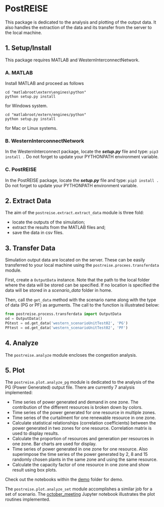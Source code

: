 # PostREISE
This package is dedicated to the analysis and plotting of the output data. It also handles the extraction of the data and its transfer from the server to the local machine.

## 1. Setup/Install
This package requires MATLAB and WesternInterconnectNetwork.

### A. MATLAB
Install MATLAB and proceed as follows
```
cd "matlabroot\extern\engines\python"
python setup.py install
```
for Windows system.
```
cd "matlabroot/extern/engines/python"
python setup.py install
```
for Mac or Linux systems.


### B. WesternInterconnectNetwork
In the WesternInterconnect package, locate the ***setup.py*** file and type: `pip3 install .` Do not forget to update your PYTHONPATH environment variable.


### C. PostREISE
In the PostREISE package, locate the ***setup.py*** file and type: `pip3 install .` Do not forget to update your PYTHONPATH environment variable.



## 2. Extract Data
The aim of the `postreise.extract.extract_data` module is three fold:
* locate the outputs of the simulation;
* extract the results from the MATLAB files and;
* save the data in csv files.



## 3. Transfer Data
Simulation output data are located on the server. These can be easily transferred to your local machine using the `postreise.procees.transferdata` module.

First, create a `OutputData` instance. Note that the path to the local folder where the data will be stored can be specified. If no location is specified the data will be stored in a *scenario_data* folder in home.

Then, call the `get_data` method with the scenario name along with the type of data (PG or PF) as arguments. The call to the function is illustrated below:
```python
from postreise.process.transferdata import OutputData
od = OutputData()
PGtest = od.get_data('western_scenarioUnitTest02', 'PG')
PFtest = od.get_data('western_scenarioUnitTest02', 'PF')
```


## 4. Analyze
The `postreise.analyze` module encloses the congestion analysis.



## 5. Plot
The `postreise.plot.analyze_pg` module is dedicated to the analysis of the PG (Power Generated) output file. There are currently 7 analysis implemented:
* Time series of power generated and demand in one zone. The contribution of the different resources is broken down by colors.
* Time series of the power generated for one resource in multiple zones.
* Time series of the curtailment for one renewable resource in one zone.
* Calculate statistical relationships (correlation coefficients) between the power generated in two zones for one resource. Correlation matrix is used to display results.
* Calculate the proportion of resources and generation per resources in one zone. Bar charts are used for display.
* Time series of power generated in one zone for one resource. Also superimpose the time series of the power generated by 2, 8 and 15 randomly chosen plants in the same zone and using the same resource.
* Calculate the capacity factor of one resource in one zone and show result using box plots.

Check out the notebooks within the [demo](https://github.com/intvenlab/PostREISE/tree/addAnalyzeAndPlot/postreise/plot/demo/) folder for demo.

The `postreise.plot.analyze_set` module accomplishes a similar job for a set of scenario. The [october_meeting](https://github.com/intvenlab/PostREISE/tree/addAnalyzeAndPlot/postreise/plot/demo/october_meeting.ipynb) Jupyter notebook illustrates the plot routines implemented.
